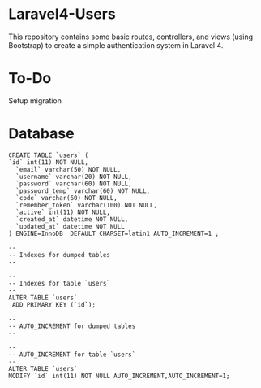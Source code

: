Laravel4-Users
======================

This repository contains some basic routes, controllers, and views (using Bootstrap) to create a simple authentication system in Laravel 4.

To-Do
======================

Setup migration


Database
======================

```
CREATE TABLE `users` (
`id` int(11) NOT NULL,
  `email` varchar(50) NOT NULL,
  `username` varchar(20) NOT NULL,
  `password` varchar(60) NOT NULL,
  `password_temp` varchar(60) NOT NULL,
  `code` varchar(60) NOT NULL,
  `remember_token` varchar(100) NOT NULL,
  `active` int(11) NOT NULL,
  `created_at` datetime NOT NULL,
  `updated_at` datetime NOT NULL
) ENGINE=InnoDB  DEFAULT CHARSET=latin1 AUTO_INCREMENT=1 ;

--
-- Indexes for dumped tables
--

--
-- Indexes for table `users`
--
ALTER TABLE `users`
 ADD PRIMARY KEY (`id`);

--
-- AUTO_INCREMENT for dumped tables
--

--
-- AUTO_INCREMENT for table `users`
--
ALTER TABLE `users`
MODIFY `id` int(11) NOT NULL AUTO_INCREMENT,AUTO_INCREMENT=1;
```
